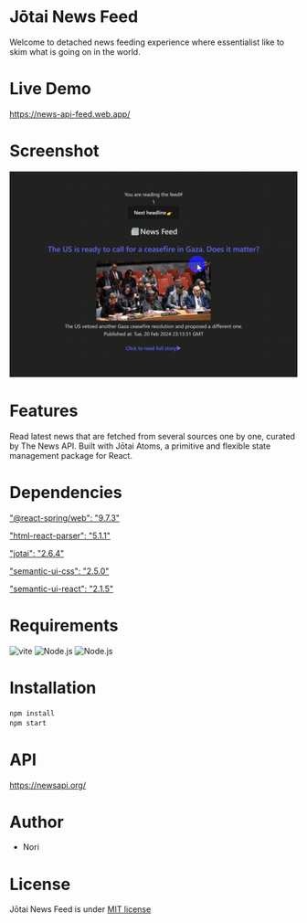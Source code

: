 # Jōtai News Feed

Welcome to detached news feeding experience where essentialist like to skim what is going on in the world.

# Live Demo

https://news-api-feed.web.app/

# Screenshot

![](https://github.com/Nor1SterlingCollege/5feb24-jotai-newsfeed/blob/main/public/screenshot.gif?raw=true)

# Features

Read latest news that are fetched from several sources one by one, curated by The News API. Built with Jōtai Atoms, a primitive and flexible state management package for React.

# Dependencies

["@react-spring/web": "9.7.3"](https://www.npmjs.com/package/@react-spring/web)

["html-react-parser": "5.1.1"](https://www.npmjs.com/package/html-react-parser)

["jotai": "2.6.4"](https://www.npmjs.com/package/jotai)

["semantic-ui-css": "2.5.0"](https://www.npmjs.com/package/semantic-ui-css)

["semantic-ui-react": "2.1.5"](https://www.npmjs.com/package/semantic-ui-css)

# Requirements

![vite](https://skillicons.dev/icons?i=vite)
![Node.js](https://skillicons.dev/icons?i=nodejs)
![Node.js](https://skillicons.dev/icons?i=ts)

# Installation

```js
npm install
npm start
```

# API

https://newsapi.org/

# Author

- Nori

# License

Jōtai News Feed is under [MIT license](https://en.wikipedia.org/wiki/MIT_License)
